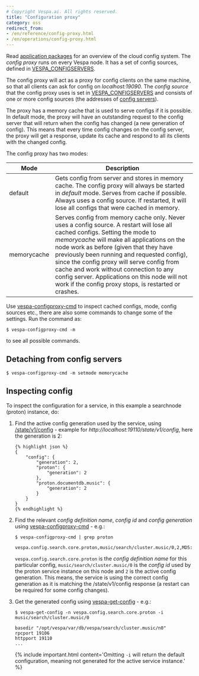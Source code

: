 ```yaml
---
# Copyright Vespa.ai. All rights reserved.
title: "Configuration proxy"
category: oss
redirect_from:
- /en/reference/config-proxy.html
- /en/operations/config-proxy.html
---
```


Read [application packages](/en/application-packages.html)
for an overview of the cloud config system.
The *config proxy* runs on every Vespa node.
It has a set of config sources, defined in
[VESPA_CONFIGSERVERS](/en/operations-selfhosted/files-processes-and-ports.html#environment-variables).

The config proxy will act as a proxy for config clients on the same machine,
so that all clients can ask for config on *localhost:19090*.
The *config source* that the config proxy uses is set in
[VESPA_CONFIGSERVERS](/en/operations-selfhosted/files-processes-and-ports.html#environment-variables)
and consists of one or more config sources
(the addresses of [config servers](/en/operations-selfhosted/configuration-server.html)).

The proxy has a memory cache that is used to serve configs if it is possible.
In default mode, the proxy will have an outstanding request to the config server
that will return when the config has changed (a new generation of config).
This means that every time config changes on the config server,
the proxy will get a response, update its cache and respond to all its clients with the changed config.

The config proxy has two modes:

| Mode | Description |
| --- | --- |
| default | Gets config from server and stores in memory cache. The config proxy will always be started in *default* mode. Serves from cache if possible. Always uses a config source. If restarted, it will lose all configs that were cached in memory. |
| memorycache | Serves config from memory cache only. Never uses a config source. A restart will lose all cached configs. Setting the mode to *memorycache* will make all applications on the node work as before (given that they have previously been running and requested config), since the config proxy will serve config from cache and work without connection to any config server. Applications on this node will not work if the config proxy stops, is restarted or crashes. |

Use [vespa-configproxy-cmd](/en/operations-selfhosted/vespa-cmdline-tools.html#vespa-configproxy-cmd)
to inspect cached configs, mode, config sources etc., there are also some commands to change some of the settings.
Run the command as:

```
$ vespa-configproxy-cmd -m
```

to see all possible commands.

## Detaching from config servers

```
$ vespa-configproxy-cmd -m setmode memorycache
```

## Inspecting config

To inspect the configuration for a service, in this example a searchnode (proton) instance, do:

1. Find the active config generation used by the service,
   using [/state/v1/config](/en/reference/state-v1.html#state-v1-config) -
   example for *http://localhost:19110/state/v1/config*, here the generation is 2:

   ```
   {% highlight json %}
   {
       "config": {
           "generation": 2,
           "proton": {
               "generation": 2
           },
           "proton.documentdb.music": {
               "generation": 2
           }
       }
   }
   {% endhighlight %}
   ```
2. Find the relevant *config definition name*, *config id* and *config generation* using
   [vespa-configproxy-cmd](/en/operations-selfhosted/vespa-cmdline-tools.html#vespa-configproxy-cmd) - e.g.:

   ```
   $ vespa-configproxy-cmd | grep proton

   vespa.config.search.core.proton,music/search/cluster.music/0,2,MD5:40087d6195cedb1840721b55eb333735,XXHASH64:43829e79cea8e714
   ```

   `vespa.config.search.core.proton` is the *config definition name* for this particular config,
   `music/search/cluster.music/0` is the *config id*
   used by the proton service instance on this node and `2` is the active config generation.
   This means, the service is using the correct config generation as it is matching the /state/v1/config response
   (a restart can be required for some config changes).
3. Get the generated config using
   [vespa-get-config](/en/operations-selfhosted/vespa-cmdline-tools.html#vespa-get-config) - e.g.:

   ```
   $ vespa-get-config -n vespa.config.search.core.proton -i music/search/cluster.music/0

   basedir "/opt/vespa/var/db/vespa/search/cluster.music/n0"
   rpcport 19106
   httpport 19110
   ...
   ```

   {% include important.html content='Omitting `-i` will return the
   default configuration,
   meaning not generated for the active service instance.' %}
